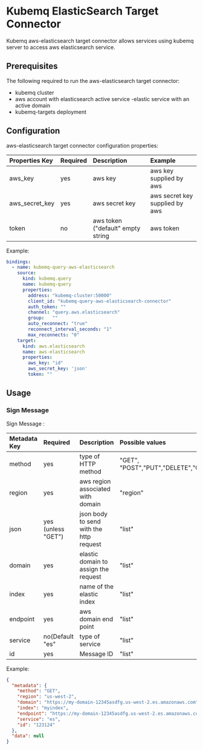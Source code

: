 # Kubemq ElasticSearch Target Connector

Kubemq aws-elasticsearch target connector allows services using kubemq server to access aws elasticsearch service.

## Prerequisites
The following required to run the aws-elasticsearch target connector:

- kubemq cluster
- aws account with elasticsearch active service -elastic service with an active domain
- kubemq-targets deployment

## Configuration

aws-elasticsearch target connector configuration properties:

| Properties Key | Required | Description                                | Example                     |
|:---------------|:---------|:-------------------------------------------|:----------------------------|
| aws_key        | yes      | aws key                                    | aws key supplied by aws         |
| aws_secret_key | yes      | aws secret key                             | aws secret key supplied by aws  |
| token          | no       | aws token ("default" empty string          | aws token                       |


Example:

```yaml
bindings:
  - name: kubemq-query-aws-elasticsearch
    source:
      kind: kubemq.query
      name: kubemq-query
      properties:
        address: "kubemq-cluster:50000"
        client_id: "kubemq-query-aws-elasticsearch-connector"
        auth_token: ""
        channel: "query.aws.elasticsearch"
        group:   ""
        auto_reconnect: "true"
        reconnect_interval_seconds: "1"
        max_reconnects: "0"
    target:
      kind: aws.elasticsearch
      name: aws-elasticsearch
      properties:
        aws_key: "id"
        aws_secret_key: 'json'
        token: ""
```

## Usage

### Sign Message 

Sign Message :

| Metadata Key      | Required                 | Description                                                 | Possible values                            |
|:------------------|:-------------------------|:------------------------------------------------------------|:-------------------------------------------|
| method            | yes                      | type of HTTP method                                         | "GET", "POST","PUT","DELETE","OPTIONS"                 |
| region            | yes                      | aws region associated with domain                           | "region"                                                 |
| json              | yes (unless "GET")       | json body to send with the http request                     | "list"                                                 |
| domain            | yes                      | elastic domain to assign the request                        | "list"                                                 |
| index             | yes                      | name of the elastic index                                   | "list"                                                 |
| endpoint          | yes                      | aws domain end point                                        | "list"                                                 |
| service           | no(Default "es"          | type of service                                             | "list"                                                 |
| id                | yes                      | Message ID                                                  | "list"                                                 |



Example:

```json
{
  "metadata": {
    "method": "GET",
    "region": "us-west-2",
    "domain": "https://my-domain-12345asdfg.us-west-2.es.amazonaws.com",
    "index": "myindex",
    "endpoint": "https://my-domain-12345asdfg.us-west-2.es.amazonaws.com/my/end_point",
    "service": "es",
    "id": "123124"
  },
  "data": null
}
```
